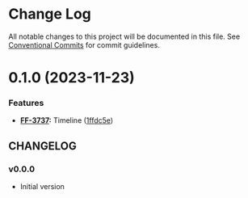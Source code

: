 # Change Log

All notable changes to this project will be documented in this file.
See [Conventional Commits](https://conventionalcommits.org) for commit guidelines.

# 0.1.0 (2023-11-23)


### Features

* **[FF-3737](https://jira.sbercloud.tech/browse/FF-3737):** Timeline ([1ffdc5e](https://git.sbercloud.tech/sbercloud-ui/tokens-design-system/snack-uikit/commits/1ffdc5e8f37ea30237c40252ba843d48326ca7a5))





## CHANGELOG

### v0.0.0

- Initial version
